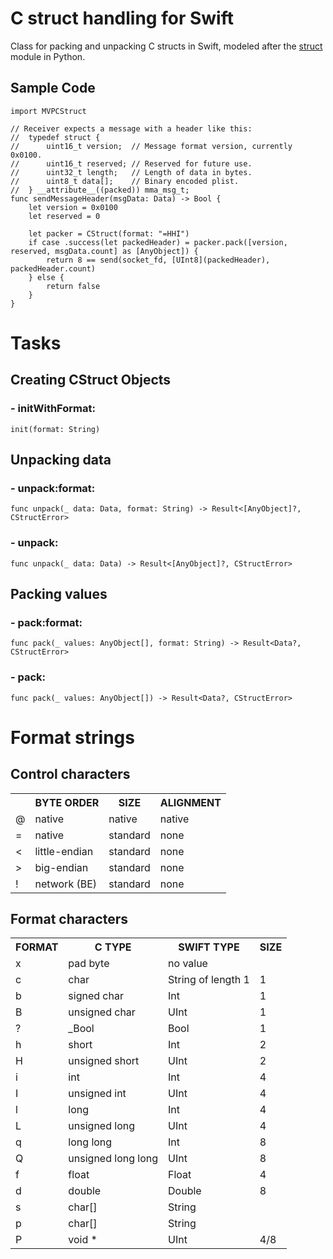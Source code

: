 # C struct handling for Swift

Class for packing and unpacking C structs in Swift, modeled after the [struct](https://docs.python.org/2/library/struct.html) module in Python.

## Sample Code

    import MVPCStruct
    
    // Receiver expects a message with a header like this:
    //  typedef struct {
    //      uint16_t version;  // Message format version, currently 0x0100.
    //      uint16_t reserved; // Reserved for future use.
    //      uint32_t length;   // Length of data in bytes.
    //      uint8_t data[];    // Binary encoded plist.
    //  } __attribute__((packed)) mma_msg_t;
    func sendMessageHeader(msgData: Data) -> Bool {
        let version = 0x0100
        let reserved = 0
        
        let packer = CStruct(format: "=HHI")
        if case .success(let packedHeader) = packer.pack([version, reserved, msgData.count] as [AnyObject]) {
            return 8 == send(socket_fd, [UInt8](packedHeader), packedHeader.count)
        } else {
            return false
        }
    }

# Tasks

## Creating CStruct Objects

### - initWithFormat:

    init(format: String)

## Unpacking data

### - unpack:format:

    func unpack(_ data: Data, format: String) -> Result<[AnyObject]?, CStructError>

### - unpack:

    func unpack(_ data: Data) -> Result<[AnyObject]?, CStructError>

## Packing values

### - pack:format:

    func pack(_ values: AnyObject[], format: String) -> Result<Data?, CStructError>

### - pack:

    func pack(_ values: AnyObject[]) -> Result<Data?, CStructError>


# Format strings

## Control characters

<table>
    <tr>
        <th></th>
        <th>BYTE ORDER</th>
        <th>SIZE</th>
        <th>ALIGNMENT</th>
    </tr>
    <tr>
        <td>@</td>
        <td>native</td>
        <td>native</td>
        <td>native</td>
    </tr>
    <tr>
        <td>=</td>
        <td>native</td>
        <td>standard</td>
        <td>none</td>
    </tr>
    <tr>
        <td>&lt;</td>
        <td>little-endian</td>
        <td>standard</td>
        <td>none</td>
    </tr>
    <tr>
        <td>&gt;</td>
        <td>big-endian</td>
        <td>standard</td>
        <td>none</td>
    </tr>
    <tr>
        <td>!</td>
        <td>network (BE)</td>
        <td>standard</td>
        <td>none</td>
    </tr>
</table>

## Format characters

<table>
    <tr>
        <th>FORMAT</th>
        <th>C TYPE</th>
        <th>SWIFT TYPE</th>
        <th>SIZE</th>
    </tr>
    <tr>
        <td>x</td>
        <td>pad byte</td>
        <td>no value</td>
        <td></td>
    </tr>
    <tr>
        <td>c</td>
        <td>char</td>
        <td>String of length 1</td>
        <td>1</td>
    </tr>
    <tr>
        <td>b</td>
        <td>signed char</td>
        <td>Int</td>
        <td>1</td>
    </tr>
    <tr>
        <td>B</td>
        <td>unsigned char</td>
        <td>UInt</td>
        <td>1</td>
    </tr>
    <tr>
        <td>?</td>
        <td>_Bool</td>
        <td>Bool</td>
        <td>1</td>
    </tr>
    <tr>
        <td>h</td>
        <td>short</td>
        <td>Int</td>
        <td>2</td>
    </tr>
    <tr>
        <td>H</td>
        <td>unsigned short</td>
        <td>UInt</td>
        <td>2</td>
    </tr>
    <tr>
        <td>i</td>
        <td>int</td>
        <td>Int</td>
        <td>4</td>
    </tr>
    <tr>
        <td>I</td>
        <td>unsigned int</td>
        <td>UInt</td>
        <td>4</td>
    </tr>
    <tr>
        <td>l</td>
        <td>long</td>
        <td>Int</td>
        <td>4</td>
    </tr>
    <tr>
        <td>L</td>
        <td>unsigned long</td>
        <td>UInt</td>
        <td>4</td>
    </tr>
    <tr>
        <td>q</td>
        <td>long long</td>
        <td>Int</td>
        <td>8</td>
    </tr>
    <tr>
        <td>Q</td>
        <td>unsigned long long</td>
        <td>UInt</td>
        <td>8</td>
    </tr>
    <tr>
        <td>f</td>
        <td>float</td>
        <td>Float</td>
        <td>4</td>
    </tr>
    <tr>
        <td>d</td>
        <td>double</td>
        <td>Double</td>
        <td>8</td>
    </tr>
    <tr>
        <td>s</td>
        <td>char[]</td>
        <td>String</td>
        <td></td>
    </tr>
    <tr>
        <td>p</td>
        <td>char[]</td>
        <td>String</td>
        <td></td>
    </tr>
    <tr>
        <td>P</td>
        <td>void *</td>
        <td>UInt</td>
        <td>4/8</td>
    </tr>
</table>
